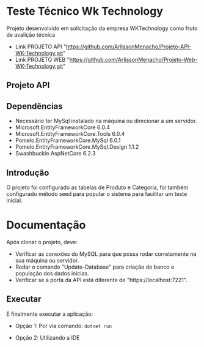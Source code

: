 # Teste Técnico Wk Technology
Projeto desenvolvido em solicitação da empresa WKTechnology como fruto de avalição técnica

* Link PROJETO API "https://github.com/ArlissonMenacho/Projeto-API-WK-Technology.git"
* Link PROJETO WEB "https://github.com/ArlissonMenacho/Projeto-Web-WK-Technology.git"

## Projeto API

## Dependências

* Necessário ter MySql instalado na máquina ou direcionar a um servidor.
* Microsoft.EntityFrameworkCore 6.0.4
* Microsoft.EntityFrameworkCore.Tools 6.0.4
* Pomelo.EntityFrameworkCore.MySql 6.0.1
* Pomelo.EntityFrameworkCore.MySql.Design 1.1.2
* Swashbuckle.AspNetCore 6.2.3

## Introdução

O projeto foi configurado as tabelas de Produto e Categoria, foi também configurado método seed para popular o sistema para facilitar um teste inicial.

# Documentação

Após clonar o projeto, deve:
* Verificar as conexões do MySQL para que possa rodar corretamente na sua máquina ou servidor.
* Rodar o comando "Update-Database" para criação do banco e população dos dados inicias.
* Verificar se a porta da API está diferente de "https://localhost:7221".

## Executar

E finalmente executar a aplicação:

* Opção 1: Por via comando:
`dotnet run`

* Opção 2: Utilizando a IDE
